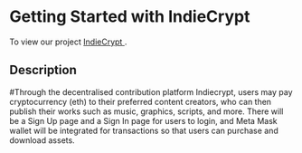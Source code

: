# Getting Started with IndieCrypt

To view our project  [ IndieCrypt ](https://Indiecrypt.site).

## Description

#Through the decentralised contribution platform Indiecrypt, users may pay cryptocurrency (eth) to their preferred content creators, who can then publish their works such as music, graphics, scripts, and more. There will be a Sign Up page and a Sign In page for users to login, and Meta Mask wallet will be integrated for transactions so that users can purchase and download assets.
